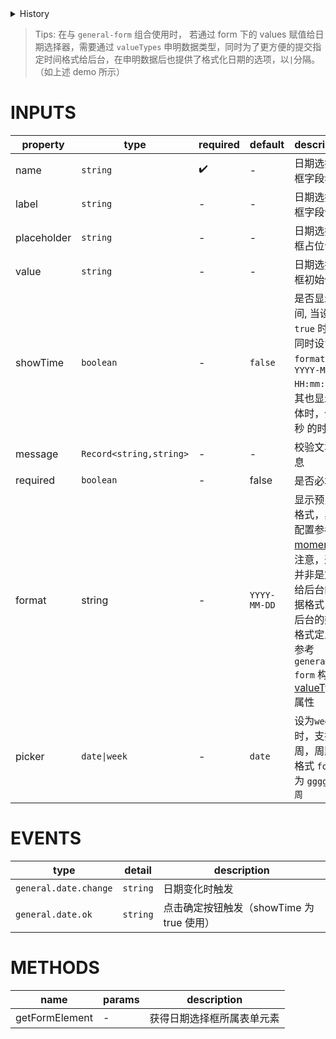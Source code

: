 [//]: # "atom-bricks/form-input/general-date-picker.ts"

<details>
<summary>History</summary>

| Version | Change                                                                |
| ------- | --------------------------------------------------------------------- |
| 1.35.0  | 新增 `format` 属性                                                    |
| 1.125.0 | 新增 `picker` 属性,属性值为 `week` 时支持周，周默认格式为 `gggg-ww周` |

</details>

> Tips: 在与 `general-form` 组合使用时， 若通过 form 下的 values 赋值给日期选择器，需要通过 `valueTypes` 申明数据类型，同时为了更方便的提交指定时间格式给后台，在申明数据后也提供了格式化日期的选项，以`|`分隔。（如上述 demo 所示）

# INPUTS

| property    | type                    | required | default      | description                                                                                                                                                                                                                                     |
| ----------- | ----------------------- | -------- | ------------ | ----------------------------------------------------------------------------------------------------------------------------------------------------------------------------------------------------------------------------------------------- |
| name        | `string`                | ✔️       | -            | 日期选择框框字段名                                                                                                                                                                                                                              |
| label       | `string`                | -        | -            | 日期选择框框字段说明                                                                                                                                                                                                                            |
| placeholder | `string`                | -        | -            | 日期选择框框占位说明                                                                                                                                                                                                                            |
| value       | `string`                | -        | -            | 日期选择框框初始值                                                                                                                                                                                                                              |
| showTime    | `boolean`               | -        | `false`      | 是否显示时间, 当设为 `true` 时, 请同时设置 `format` 为 `YYYY-MM-DD HH:mm:ss` 使其也显示具体时，分，秒 的时间                                                                                                                                    |
| message     | `Record<string,string>` | -        | -            | 校验文本信息                                                                                                                                                                                                                                    |
| required    | `boolean`               | -        | false        | 是否必填                                                                                                                                                                                                                                        |
| format      | string                  | -        | `YYYY-MM-DD` | 显示预览的格式，具体配置参考 [moment](https://momentjs.com/docs/#/displaying/format/)，注意，这里并非是定义给后台的数据格式，给后台的数据格式定义请参考 `general-form` 构件的 [valueTypes](developers/brick-book/brick/forms.general-form) 属性 |
| picker      | `date\|week`            | -        | `date`       | 设为`week` 时，支持周，周默认格式 `format` 为 `gggg-ww周`                                                                                                                                                                                       |

# EVENTS

| type                  | detail   | description                               |
| --------------------- | -------- | ----------------------------------------- |
| `general.date.change` | `string` | 日期变化时触发                            |
| `general.date.ok`     | `string` | 点击确定按钮触发（showTime 为 true 使用） |

# METHODS

| name           | params | description                |
| -------------- | ------ | -------------------------- |
| getFormElement | -      | 获得日期选择框所属表单元素 |
